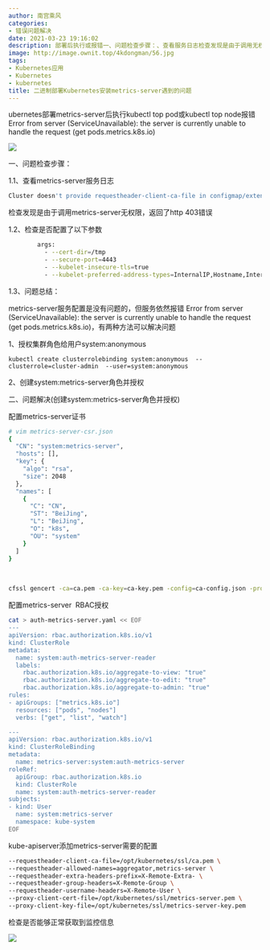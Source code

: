 ```yaml
---
author: 南宫乘风
categories:
- 错误问题解决
date: 2021-03-23 19:16:02
description: 部署后执行或报错一、问题检查步骤：、查看服务日志检查发现是由于调用无权限，返回了错误、检查是否配置了以下参数、问题总结：服务配置是没有问题的，但服务依然报错，有两种方法可以解决问题、授权集群角色给用户。。。。。。。
image: http://image.ownit.top/4kdongman/56.jpg
tags:
- Kubernetes应用
- Kubernetes
- kubernetes
title: 二进制部署Kubernetes安装metrics-server遇到的问题
---
```


<!--more-->

ubernetes部署metrics-server后执行kubectl top pod或kubectl top node报错  
Error from server \(ServiceUnavailable\): the server is currently unable to handle the request \(get pods.metrics.k8s.io\)

![](http://image.ownit.top/csdn/20200322214527823.png)

一、问题检查步骤：

1.1、查看metrics-server服务日志

```bash
Cluster doesn't provide requestheader-client-ca-file in configmap/extension-apiserver-authentication in kube-system, so request-header client certificate authentication won't work.
```

检查发现是由于调用metrics-server无权限，返回了http 403错误

1.2、检查是否配置了以下参数

```bash
        args:
          - --cert-dir=/tmp
          - --secure-port=4443
          - --kubelet-insecure-tls=true
          - --kubelet-preferred-address-types=InternalIP,Hostname,InternalDNS,externalDNS
```

1.3、问题总结：

metrics-server服务配置是没有问题的，但服务依然报错 Error from server \(ServiceUnavailable\): the server is currently unable to handle the request \(get pods.metrics.k8s.io\)，有两种方法可以解决问题

1、授权集群角色给用户system:anonymous

```
kubectl create clusterrolebinding system:anonymous  --clusterrole=cluster-admin  --user=system:anonymous
```

2、创建system:metrics-server角色并授权

二、问题解决\(创建system:metrics-server角色并授权\)

配置metrics-server证书

```bash
# vim metrics-server-csr.json
{
  "CN": "system:metrics-server",
  "hosts": [],
  "key": {
    "algo": "rsa",
    "size": 2048
  },
  "names": [
    {
      "C": "CN",
      "ST": "BeiJing",
      "L": "BeiJing",
      "O": "k8s",
      "OU": "system"
    }
  ]
}
```

 

```bash
cfssl gencert -ca=ca.pem -ca-key=ca-key.pem -config=ca-config.json -profile=kubernetes metrics-server-csr.json | cfssljson -bare metrics-server
```

配置metrics-server  RBAC授权

```bash
cat > auth-metrics-server.yaml << EOF
---
apiVersion: rbac.authorization.k8s.io/v1
kind: ClusterRole
metadata:
  name: system:auth-metrics-server-reader
  labels:
    rbac.authorization.k8s.io/aggregate-to-view: "true"
    rbac.authorization.k8s.io/aggregate-to-edit: "true"
    rbac.authorization.k8s.io/aggregate-to-admin: "true"
rules:
- apiGroups: ["metrics.k8s.io"]
  resources: ["pods", "nodes"]
  verbs: ["get", "list", "watch"]

---
apiVersion: rbac.authorization.k8s.io/v1
kind: ClusterRoleBinding
metadata:
  name: metrics-server:system:auth-metrics-server
roleRef:
  apiGroup: rbac.authorization.k8s.io
  kind: ClusterRole
  name: system:auth-metrics-server-reader
subjects:
- kind: User
  name: system:metrics-server
  namespace: kube-system
EOF
```

kube-apiserver添加metrics-server需要的配置

```bash
--requestheader-client-ca-file=/opt/kubernetes/ssl/ca.pem \
--requestheader-allowed-names=aggregator,metrics-server \
--requestheader-extra-headers-prefix=X-Remote-Extra- \
--requestheader-group-headers=X-Remote-Group \
--requestheader-username-headers=X-Remote-User \
--proxy-client-cert-file=/opt/kubernetes/ssl/metrics-server.pem \
--proxy-client-key-file=/opt/kubernetes/ssl/metrics-server-key.pem 
```

检查是否能够正常获取到监控信息

![](http://image.ownit.top/csdn/20210323191550516.png)